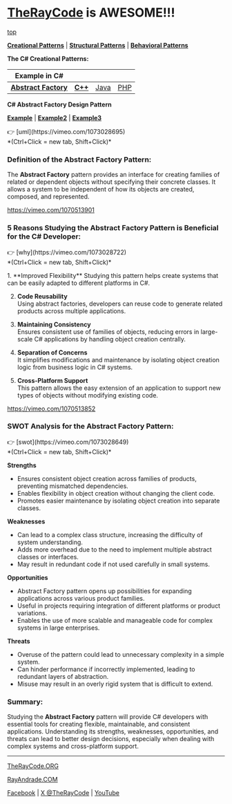 # [TheRayCode](../../../README.md) is AWESOME!!!

[top](../README.md)

**[Creational Patterns](../README.md)** | **[Structural Patterns](../../Structural/README.md)** | **[Behavioral Patterns](../../Behavioral/README.md)**

**The C# Creational Patterns:**

|Example in C#|   |   |   |
|---|---|---|---|
| [**Abstract Factory**](README.md) | [**C++**](../../../CPP/Creational/AbstractFactory/README.md) | [Java](../../../Java/Creational/AbstractFactory/README.md) | [PHP](../../../PHP/Creational/AbstractFactory/README.md) |

**C# Abstract Factory Design Pattern**


[**Example**](Example1/README.md) | [**Example2**](Example2/README.md) | [**Example3**](Example3/README.md)

<p>
👉 [uml](https://vimeo.com/1073028695)<br/>
*(Ctrl+Click = new tab, Shift+Click)*
</p>


### Definition of the Abstract Factory Pattern:
The **Abstract Factory** pattern provides an interface for creating families of related or dependent objects without specifying their concrete classes. It allows a system to be independent of how its objects are created, composed, and represented.

https://vimeo.com/1070513901

### 5 Reasons Studying the Abstract Factory Pattern is Beneficial for the C# Developer:
<p>
👉 [why](https://vimeo.com/1073028722)<br/>
*(Ctrl+Click = new tab, Shift+Click)*
</p>
1. **Improved Flexibility**  
   Studying this pattern helps create systems that can be easily adapted to different platforms in C#.

2. **Code Reusability**  
   Using abstract factories, developers can reuse code to generate related products across multiple applications.

3. **Maintaining Consistency**  
   Ensures consistent use of families of objects, reducing errors in large-scale C# applications by handling object creation centrally.

4. **Separation of Concerns**  
   It simplifies modifications and maintenance by isolating object creation logic from business logic in C# systems.

5. **Cross-Platform Support**  
   This pattern allows the easy extension of an application to support new types of objects without modifying existing code.

https://vimeo.com/1070513852

### SWOT Analysis for the Abstract Factory Pattern:
<p>
👉 [swot](https://vimeo.com/1073028649)<br/>
*(Ctrl+Click = new tab, Shift+Click)*
</p>

**Strengths**  
* Ensures consistent object creation across families of products, preventing mismatched dependencies.  
* Enables flexibility in object creation without changing the client code.  
* Promotes easier maintenance by isolating object creation into separate classes.

**Weaknesses**  
* Can lead to a complex class structure, increasing the difficulty of system understanding.  
* Adds more overhead due to the need to implement multiple abstract classes or interfaces.  
* May result in redundant code if not used carefully in small systems.

**Opportunities**  
* Abstract Factory pattern opens up possibilities for expanding applications across various product families.  
* Useful in projects requiring integration of different platforms or product variations.  
* Enables the use of more scalable and manageable code for complex systems in large enterprises.

**Threats**  
* Overuse of the pattern could lead to unnecessary complexity in a simple system.  
* Can hinder performance if incorrectly implemented, leading to redundant layers of abstraction.  
* Misuse may result in an overly rigid system that is difficult to extend.

### Summary:
Studying the **Abstract Factory** pattern will provide C# developers with essential tools for creating flexible, maintainable, and consistent applications. Understanding its strengths, weaknesses, opportunities, and threats can lead to better design decisions, especially when dealing with complex systems and cross-platform support.

---

[TheRayCode.ORG](https://www.TheRayCode.org)

[RayAndrade.COM](https://www.RayAndrade.com)

[Facebook](https://www.facebook.com/TheRayCode/) | [X @TheRayCode](https://www.x.com/TheRayCode/) | [YouTube](https://www.youtube.com/TheRayCode/)

